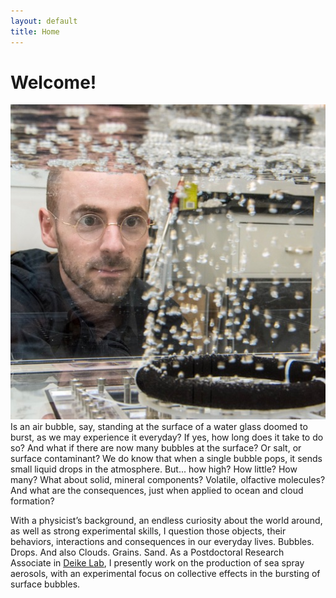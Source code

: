 ```yaml
---
layout: default
title: Home
---
```


Welcome!
========

<div class="flex-container">
<img class="img-circle-avatar" src="/images/baptiste-bubbles.jpg"/>
Is an air bubble, say, standing at the surface of a water glass doomed to burst, as we may experience it everyday? 
If yes, how long does it take to do so? And what if there are now many bubbles at the surface? Or salt, or surface contaminant?
We do know that when a single bubble pops, it sends small liquid drops in the atmosphere. 
But... how high? How little? How many? What about solid, mineral components? Volatile, olfactive molecules? And what are the consequences, just when applied to ocean and cloud formation?
</div>

With a physicist’s background, an endless curiosity about the world around, as well as strong experimental skills, I question those objects, their behaviors, interactions and consequences in our everyday lives.
Bubbles. Drops. And also Clouds. Grains. Sand.
As a Postdoctoral Research Associate in [Deike Lab](https://ldeike.princeton.edu), I presently work on the production of sea spray aerosols, with an experimental focus on collective effects in the bursting of surface bubbles. 
